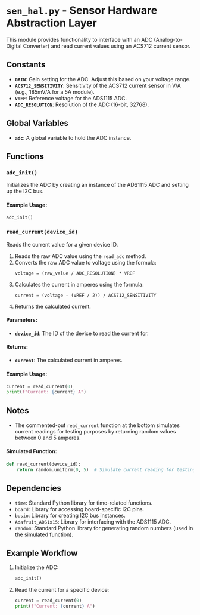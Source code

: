 # `sen_hal.py` - Sensor Hardware Abstraction Layer

This module provides functionality to interface with an ADC (Analog-to-Digital Converter) and read current values using an ACS712 current sensor.

## Constants

- **`GAIN`**: Gain setting for the ADC. Adjust this based on your voltage range.
- **`ACS712_SENSITIVITY`**: Sensitivity of the ACS712 current sensor in V/A (e.g., 185mV/A for a 5A module).
- **`VREF`**: Reference voltage for the ADS1115 ADC.
- **`ADC_RESOLUTION`**: Resolution of the ADC (16-bit, 32768).

## Global Variables

- **`adc`**: A global variable to hold the ADC instance.

## Functions

### `adc_init()`
Initializes the ADC by creating an instance of the ADS1115 ADC and setting up the I2C bus.

#### Example Usage:
```python
adc_init()
```

### `read_current(device_id)`
Reads the current value for a given device ID.

1. Reads the raw ADC value using the `read_adc` method.
2. Converts the raw ADC value to voltage using the formula:
   ```
   voltage = (raw_value / ADC_RESOLUTION) * VREF
   ```
3. Calculates the current in amperes using the formula:
   ```
   current = (voltage - (VREF / 2)) / ACS712_SENSITIVITY
   ```
4. Returns the calculated current.

#### Parameters:
- **`device_id`**: The ID of the device to read the current for.

#### Returns:
- **`current`**: The calculated current in amperes.

#### Example Usage:
```python
current = read_current(0)
print(f"Current: {current} A")
```

## Notes
- The commented-out `read_current` function at the bottom simulates current readings for testing purposes by returning random values between 0 and 5 amperes.

#### Simulated Function:
```python
def read_current(device_id):
    return random.uniform(0, 5)  # Simulate current reading for testing
```

## Dependencies
- `time`: Standard Python library for time-related functions.
- `board`: Library for accessing board-specific I2C pins.
- `busio`: Library for creating I2C bus instances.
- `Adafruit_ADS1x15`: Library for interfacing with the ADS1115 ADC.
- `random`: Standard Python library for generating random numbers (used in the simulated function).

## Example Workflow
1. Initialize the ADC:
   ```python
   adc_init()
   ```
2. Read the current for a specific device:
   ```python
   current = read_current(0)
   print(f"Current: {current} A")
   ```